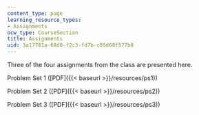 ```yaml
---
content_type: page
learning_resource_types:
- Assignments
ocw_type: CourseSection
title: Assignments
uid: 3a17781a-68d0-f2c3-fd7b-c85d68f577b8
---
```


Three of the four assignments from the class are presented here.

Problem Set 1 ([PDF]({{< baseurl >}}/resources/ps1))

Problem Set 2 ([PDF]({{< baseurl >}}/resources/ps2))

Problem Set 3 ([PDF]({{< baseurl >}}/resources/ps3))